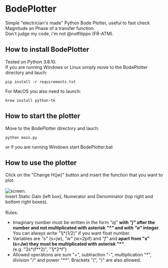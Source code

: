 # BodePlotter
Simple "electrician's made" Python Bode Plotter, useful to fast check Magnitude an Phase of a transfer function. <br/> 
Don't judge my code, i'm not @notfilippo (FR-ATM).

## How to install BodePlotter
Tested on Python 3.8.10.<br/>
If you are running Windows or Linux simply move to the BodePlotter directory and lauch:

```
pip install -r requirements.txt
```

For MacOS you also need to launch:

```
brew install python-tk
```

## How to start the plotter
Move to the BodePlotter directory and lauch:

```
python main.py
```
or if you are running Windows start BodePlotter.bat

## How to use the plotter
Click on the "Change H(jw)" button and insert the function that you want to plot.<br/>
<br/>
![screen](https://user-images.githubusercontent.com/94357442/145812793-ec1fff7f-9255-41c0-a8dd-4ee504f85514.png).<br/>
Insert Static Gain (left box), Numerator and Denominator (top right and bottom right boxes). <br/>
<br/>
Rules: <br/>
- Imaginary number must be written in the form *"aj"* **with *"j"* after the number and not multiplicated with asterisk *"&ast;"* and with *"a"* integer**. <br/>
You can always write "1j&ast;(1/2)" if you want float number. <br/>
- Variables are *"s"* (s=jw), *"w"* (w=2pif) and *"f"* and **apart from "s" (s=Jw) they must be multiplicated with asterisk "*"**. <br/>
(e.g. "2s*(f**2)", "1j&ast;2&ast;f")
- Allowed operations are sum "+", subtraction "-", multiplication "&ast;", division "/" and power "&ast;&ast;". Brackets "(", ")" are also allowed. 